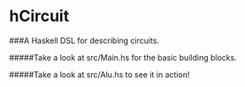 hCircuit
========
###A Haskell DSL for describing circuits.

#####Take a look at src/Main.hs for the basic building blocks.

#####Take a look at src/Alu.hs to see it in action!

